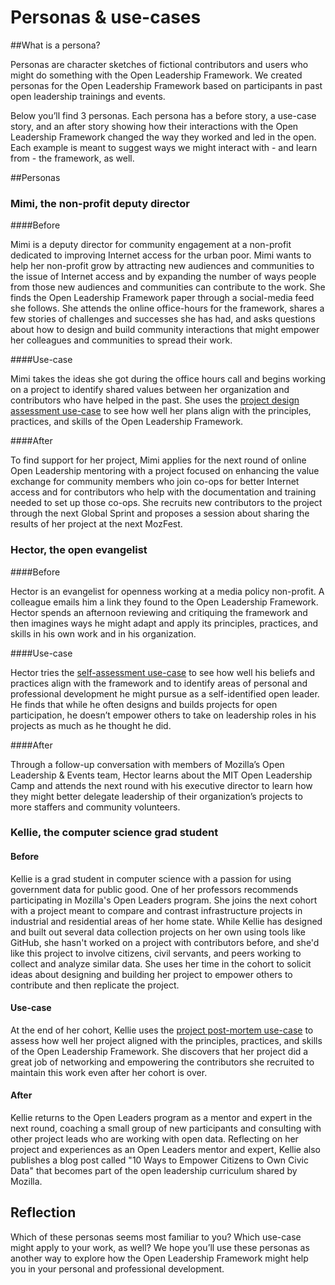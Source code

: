 # Personas & use-cases 

##What is a persona?

Personas are character sketches of fictional contributors and users who might do something with the Open Leadership Framework. We created personas for the Open Leadership Framework based on participants in past open leadership trainings and events.

Below you’ll find 3 personas. Each persona has a before story, a use-case story, and an after story showing how their interactions with the Open Leadership Framework changed the way they worked and led in the open. Each example is meant to suggest ways we might interact with - and learn from -  the framework, as well.

##Personas

### Mimi, the non-profit deputy director

####Before

Mimi is a deputy director for community engagement at a non-profit dedicated to improving Internet access for the urban poor. Mimi wants to help her non-profit grow by attracting new audiences and communities to the issue of Internet access and by expanding the number of ways people from those new audiences and communities can contribute to the work. She finds the Open Leadership Framework paper through a social-media feed she follows. She attends the online office-hours for the framework, shares a few stories of challenges and successes she has had, and asks questions about how to design and build community interactions that might empower her colleagues and communities to spread their work.
 
####Use-case

Mimi takes the ideas she got during the office hours call and begins working on a project to identify shared values between her organization and contributors who have helped in the past. She uses the [project design assessment use-case](https://docs.google.com/forms/d/e/1FAIpQLSesg4Uk7Znn5VawGQd99eTIlAsNyPXv9TdLeJhfYj2mxtlv4w/viewform?usp=sf_link) to see how well her plans align with the principles, practices, and skills of the Open Leadership Framework.

####After

To find support for her project, Mimi applies for the next round of online Open Leadership mentoring with a project focused on enhancing the value exchange for community members who join co-ops for better Internet access and for contributors who help with the documentation and training needed to set up those co-ops. She recruits new contributors to the project through the next Global Sprint and proposes a session about sharing the results of her project at the next MozFest.

### Hector, the open evangelist

####Before

Hector is an evangelist for openness working at a media policy non-profit. A colleague emails him a link they found to the Open Leadership Framework. Hector spends an afternoon reviewing and critiquing the framework and then imagines ways he might adapt and apply its principles, practices, and skills in his own work and in his organization.

####Use-case

Hector tries the [self-assessment use-case](https://docs.google.com/forms/d/e/1FAIpQLSds8B2aj6K0h7EwdKDBdqpIkGxReyOgrA4QRhrLim-Ags4rUw/viewform?usp=sf_link) to see how well his beliefs and practices align with the framework and to identify areas of personal and professional development he might pursue as a self-identified open leader. He finds that while he often designs and builds projects for open participation, he doesn’t empower others to take on leadership roles in his projects as much as he thought he did.

####After

Through a follow-up conversation with members of Mozilla’s Open Leadership & Events team, Hector learns about the MIT Open Leadership Camp and attends the next round with his executive director to learn how they might better delegate leadership of their organization’s projects to more staffers and community volunteers.

### Kellie, the computer science grad student

#### Before

Kellie is a grad student in computer science with a passion for using government data for public good. One of her professors recommends participating in Mozilla's Open Leaders program. She joins the next cohort with a project meant to compare and contrast infrastructure projects in industrial and residential areas of her home state. While Kellie has designed and built out several data collection projects on her own using tools like GitHub, she hasn't worked on a project with contributors before, and she'd like this project to involve citizens, civil servants, and peers working to collect and analyze similar data. She uses her time in the cohort to solicit ideas about designing and building her project to empower others to contribute and then replicate the project.

#### Use-case

At the end of her cohort, Kellie uses the [project post-mortem use-case](https://docs.google.com/forms/d/e/1FAIpQLScckWbuQuXut4y_Brp3yTr9dqPVPPwdlaxMyM_8cFLgACSFaA/viewform?usp=sf_link) to assess how well her project aligned with the principles, practices, and skills of the Open Leadership Framework. She discovers that her project did a great job of networking and empowering the contributors she recruited to maintain this work even after her cohort is over.

#### After

Kellie returns to the Open Leaders program as a mentor and expert in the next round, coaching a small group of new participants and consulting with other project leads who are working with open data. Reflecting on her project and experiences as an Open Leaders mentor and expert, Kellie also publishes a blog post called "10 Ways to Empower Citizens to Own Civic Data" that becomes part of the open leadership curriculum shared by Mozilla.

## Reflection

Which of these personas seems most familiar to you? Which use-case might apply to your work, as well? We hope you’ll use these personas as another way to explore how the Open Leadership Framework might help you in your personal and professional development.

